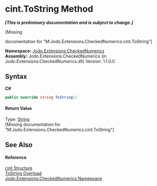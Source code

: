 # cint.ToString Method 
 _**\[This is preliminary documentation and is subject to change.\]**_

\[Missing <summary> documentation for "M:Jodo.Extensions.CheckedNumerics.cint.ToString"\]

**Namespace:**&nbsp;<a href="N_Jodo_Extensions_CheckedNumerics">Jodo.Extensions.CheckedNumerics</a><br />**Assembly:**&nbsp;Jodo.Extensions.CheckedNumerics (in Jodo.Extensions.CheckedNumerics.dll) Version: 1.1.0.0

## Syntax

**C#**<br />
``` C#
public override string ToString()
```


#### Return Value
Type: <a href="https://docs.microsoft.com/dotnet/api/system.string" target="_blank" rel="noopener noreferrer">String</a><br />\[Missing <returns> documentation for "M:Jodo.Extensions.CheckedNumerics.cint.ToString"\]

## See Also


#### Reference
<a href="T_Jodo_Extensions_CheckedNumerics_cint">cint Structure</a><br /><a href="Overload_Jodo_Extensions_CheckedNumerics_cint_ToString">ToString Overload</a><br /><a href="N_Jodo_Extensions_CheckedNumerics">Jodo.Extensions.CheckedNumerics Namespace</a><br />